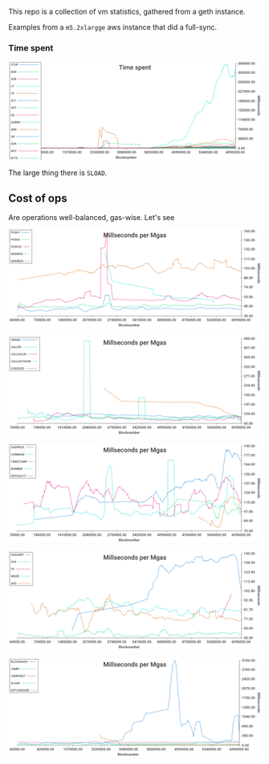 This repo is a collection of vm statistics, 
gathered from a geth instance. 

Examples from a `m5.2xlargge` aws instance that did a full-sync. 

### Time spent

![What the evm spends time on](charts/timespent.png)

The large thing there is `SLOAD`. 


## Cost of ops

Are operations well-balanced, gas-wise. 
Let's see

![1](charts/timepergas0.png)

![2](charts/timepergas5.png)

![3](charts/timepergas10.png)

![4](charts/timepergas15.png)

![5](charts/timepergas20.png)
